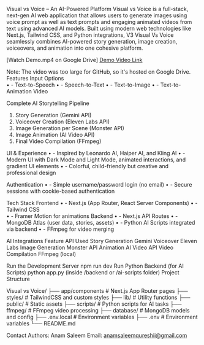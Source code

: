 Visual vs Voice – An AI-Powered Platform 
Visual vs Voice is a full-stack, next-gen AI web application that allows users to generate images using voice prompt as well as text prompts and engaging animated videos from text using advanced AI models. Built using modern web technologies like Next.js, Tailwind CSS, and Python integrations, V3 Visual Vs Voice seamlessly combines AI-powered story generation, image creation, voiceovers, and animation into one cohesive platform. 

  [Watch Demo.mp4 on Google Drive]
[Demo Video Link](https://drive.google.com/file/d/1JFDlH2plcEfJ3RpHahIXKTziQox4D88l/view?usp=drive_link)

Note: The video was too large for GitHub, so it's hosted on Google Drive.
Features 
Input Options 	 
•	- Text-to-Speech 
•	- Speech-to-Text 
•	- Text-to-Image 
•	- Text-to-Animation Video  
 
Complete AI Storytelling Pipeline 
1.	Story Generation (Gemini API) 
2.	Voiceover Creation (Eleven Labs API) 
3.	Image Generation per Scene (Monster API) 
4.	Image Animation (AI Video API) 
5.	Final Video Compilation (FFmpeg) 
 
UI & Experience 
•	- Inspired by Leonardo AI, Haiper AI, and Kling AI 
•	- Modern UI with Dark Mode and Light Mode, animated interactions, and gradient UI elements • - Colorful, child-friendly but creative and professional design 
 
Authentication 
•	- Simple username/password login (no email) 
•	- Secure sessions with cookie-based authentication 
 
Tech Stack 
Frontend 
•	- Next.js (App Router, React Server Components) 
•	- Tailwind CSS  
•	- Framer Motion for animations 
Backend 
•	- Next.js API Routes 
•	- MongoDB Atlas (user data, stories, assets) 
•	- Python AI Scripts integrated via backend 
•	- FFmpeg for video merging 
   
AI Integrations 
Feature API Used 
Story Generation 	Gemini 
Voiceover 	              Eleven Labs 
Image Generation 	Monster API 
Animation 	               AI Video API 
Video Compilation 	FFmpeg (local) 
 
Run the Development Server
 npm run dev 
Run Python Backend (for AI Scripts) python app.py (inside /backend or /ai-scripts folder) 
Project Structure 
 
Visual vs Voice/ 
├── app/components           # Next.js App Router pages 
├── styles/                              # TailwindCSS and custom styles 
├── lib/                                    # Utility functions 
├── public/                             # Static assets 
├── scripts/                             # Python scripts for AI tasks 
├── ffmpeg/                            # FFmpeg video processing 
├── database/                        # MongoDB models and config 
├── .env.local                       # Environment variables 
├── .env                                # Environment variables 
└── README.md 
 
Contact 
Authors: Anam Saleem 
Email: anamsaleemqureshii@gmail.com        
        
 
 


